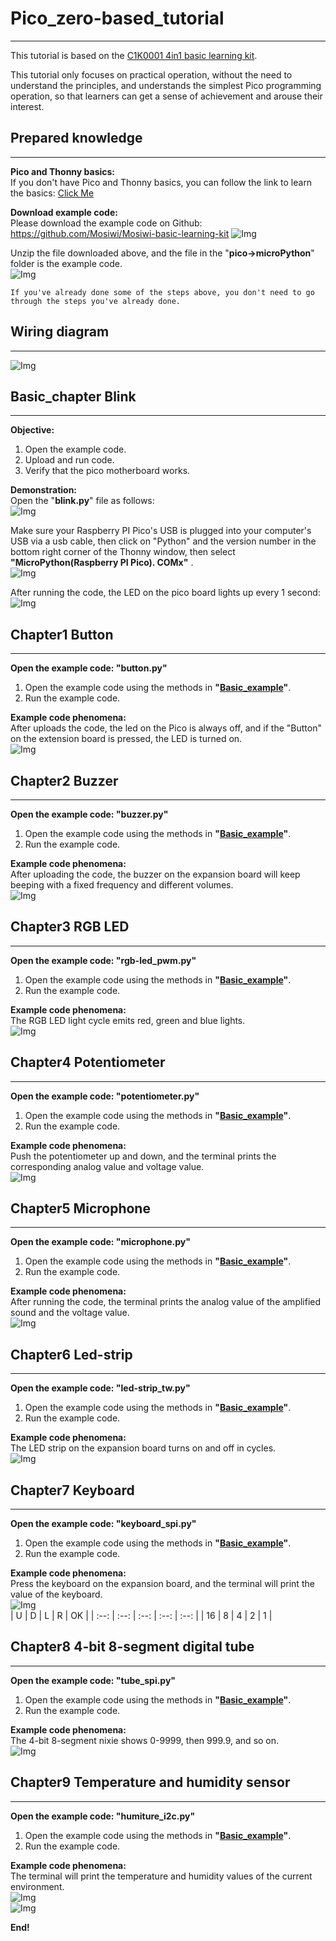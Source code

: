 # Pico_zero-based_tutorial          
--------------------------
This tutorial is based on the [C1K0001 4in1 basic learning kit](../Overview/Overview.md).     

This tutorial only focuses on practical operation, without the need to understand the principles, and understands the simplest Pico programming operation, so that learners can get a sense of achievement and arouse their interest.     

## Prepared knowledge      
---------------------
**Pico and Thonny basics:**     
If you don't have Pico and Thonny basics, you can follow the link to learn the basics: [Click Me](https://docs.mosiwi.com/en/latest/raspberry/R1D0001_raspberry_pico/R1D0001_raspberry_pico.html)    

**Download example code:**          
Please download the example code on Github: <https://github.com/Mosiwi/Mosiwi-basic-learning-kit> 
![Img](../_static/pico_tutorial/zero-based_img/1img.png)         

Unzip the file downloaded above, and the file in the "**pico->microPython**" folder is the example code.       
![Img](../_static/pico_tutorial/zero-based_img/2img.png)      

```{tip}
If you've already done some of the steps above, you don't need to go through the steps you've already done.       
```   

## Wiring diagram      
-----------------          
![Img](../_static/pico_tutorial/zero-based_img/3img.jpg)      

## Basic_chapter Blink   
----------------------                       
**Objective:**     
1. Open the example code.     
2. Upload and run code.   
3. Verify that the pico motherboard works.      

**Demonstration:**       
Open the "**blink\.py**" file as follows:     
![Img](../_static/pico_tutorial/zero-based_img/4img.png)      
     
Make sure your Raspberry PI Pico's USB is plugged into your computer's USB via a usb cable, then click on "Python" and the version number in the bottom right corner of the Thonny window, then select **"MicroPython(Raspberry PI Pico). COMx"** .      
![Img](../_static/pico_tutorial/zero-based_img/5img.png)      
 
After running the code, the LED on the pico board lights up every 1 second:      
![Img](../_static/pico_tutorial/zero-based_img/6img.jpg)      


## Chapter1 Button      
------------------             
**Open the example code: "button\.py"**     
1. Open the example code using the methods in **"[Basic_example](#basic-chapter-blink)"**.     
2. Run the example code.      

**Example code phenomena:**         
After uploads the code, the led on the Pico is always off, and if the "Button" on the extension board is pressed, the LED is turned on.     
![Img](../_static/pico_tutorial/zero-based_img/7img.jpg)      

## Chapter2 Buzzer   
------------------                 
**Open the example code: "buzzer\.py"**     
1. Open the example code using the methods in **"[Basic_example](#basic-chapter-blink)"**.     
2. Run the example code. 

**Example code phenomena:**         
After uploading the code, the buzzer on the expansion board will keep beeping with a fixed frequency and different volumes.       
![Img](../_static/pico_tutorial/zero-based_img/8img.jpg)      

## Chapter3 RGB LED    
-------------------          
**Open the example code: "rgb-led_pwm\.py"**     
1. Open the example code using the methods in **"[Basic_example](#basic-chapter-blink)"**.     
2. Run the example code. 

**Example code phenomena:**         
The RGB LED light cycle emits red, green and blue lights.     
![Img](../_static/pico_tutorial/zero-based_img/9img.jpg)      

## Chapter4 Potentiometer   
-------------------------               
**Open the example code: "potentiometer\.py"**     
1. Open the example code using the methods in **"[Basic_example](#basic-chapter-blink)"**.     
2. Run the example code. 

**Example code phenomena:**         
Push the potentiometer up and down, and the terminal prints the corresponding analog value and voltage value.          
![Img](../_static/pico_tutorial/zero-based_img/10img.jpg)      

## Chapter5 Microphone   
----------------------                  
**Open the example code: "microphone\.py"**     
1. Open the example code using the methods in **"[Basic_example](#basic-chapter-blink)"**.     
2. Run the example code. 

**Example code phenomena:**         
After running the code, the terminal prints the analog value of the amplified sound and the voltage value.        
![Img](../_static/pico_tutorial/zero-based_img/11img.jpg)      

## Chapter6 Led-strip   
---------------------                        
**Open the example code: "led-strip_tw\.py"**     
1. Open the example code using the methods in **"[Basic_example](#basic-chapter-blink)"**.     
2. Run the example code. 

**Example code phenomena:**         
The LED strip on the expansion board turns on and off in cycles.       
![Img](../_static/pico_tutorial/zero-based_img/12img.jpg)      

## Chapter7 Keyboard    
--------------------                       
**Open the example code: "keyboard_spi\.py"**     
1. Open the example code using the methods in **"[Basic_example](#basic-chapter-blink)"**.     
2. Run the example code. 

**Example code phenomena:**         
Press the keyboard on the expansion board, and the terminal will print the value of the keyboard.           
![Img](../_static/pico_tutorial/zero-based_img/13img.jpg)            
| U | D | L | R | OK |
| :--: | :--: | :--: | :--: | :--: |
| 16 | 8 | 4 | 2 | 1 |

## Chapter8 4-bit 8-segment digital tube      
----------------------------------------                  
**Open the example code: "tube_spi\.py"**     
1. Open the example code using the methods in **"[Basic_example](#basic-chapter-blink)"**.     
2. Run the example code. 

**Example code phenomena:**         
The 4-bit 8-segment nixie shows 0-9999, then 999.9, and so on.       
![Img](../_static/pico_tutorial/zero-based_img/14img.jpg)            

## Chapter9 Temperature and humidity sensor     
-------------------------------------------                      
**Open the example code: "humiture_i2c\.py"**     
1. Open the example code using the methods in **"[Basic_example](#basic-chapter-blink)"**.     
2. Run the example code. 

**Example code phenomena:**         
The terminal will print the temperature and humidity values of the current environment.       
![Img](../_static/pico_tutorial/zero-based_img/15img.jpg)            
![Img](../_static/pico_tutorial/zero-based_img/16img.png)    

**End!**    
